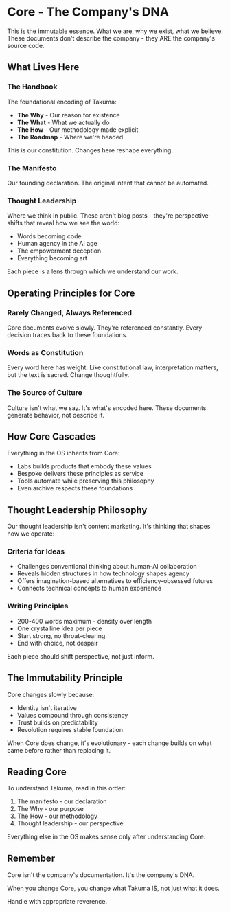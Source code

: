 # Core - The Company's DNA

This is the immutable essence. What we are, why we exist, what we believe. These documents don't describe the company - they ARE the company's source code.

## What Lives Here

### The Handbook
The foundational encoding of Takuma:
- **The Why** - Our reason for existence
- **The What** - What we actually do
- **The How** - Our methodology made explicit
- **The Roadmap** - Where we're headed

This is our constitution. Changes here reshape everything.

### The Manifesto
Our founding declaration. The original intent that cannot be automated.

### Thought Leadership
Where we think in public. These aren't blog posts - they're perspective shifts that reveal how we see the world:
- Words becoming code
- Human agency in the AI age
- The empowerment deception
- Everything becoming art

Each piece is a lens through which we understand our work.

## Operating Principles for Core

### Rarely Changed, Always Referenced
Core documents evolve slowly. They're referenced constantly. Every decision traces back to these foundations.

### Words as Constitution
Every word here has weight. Like constitutional law, interpretation matters, but the text is sacred. Change thoughtfully.

### The Source of Culture
Culture isn't what we say. It's what's encoded here. These documents generate behavior, not describe it.

## How Core Cascades

Everything in the OS inherits from Core:
- Labs builds products that embody these values
- Bespoke delivers these principles as service
- Tools automate while preserving this philosophy
- Even archive respects these foundations

## Thought Leadership Philosophy

Our thought leadership isn't content marketing. It's thinking that shapes how we operate:

### Criteria for Ideas
- Challenges conventional thinking about human-AI collaboration
- Reveals hidden structures in how technology shapes agency
- Offers imagination-based alternatives to efficiency-obsessed futures
- Connects technical concepts to human experience

### Writing Principles
- 200-400 words maximum - density over length
- One crystalline idea per piece
- Start strong, no throat-clearing
- End with choice, not despair

Each piece should shift perspective, not just inform.

## The Immutability Principle

Core changes slowly because:
- Identity isn't iterative
- Values compound through consistency
- Trust builds on predictability
- Revolution requires stable foundation

When Core does change, it's evolutionary - each change builds on what came before rather than replacing it.

## Reading Core

To understand Takuma, read in this order:
1. The manifesto - our declaration
2. The Why - our purpose
3. The How - our methodology
4. Thought leadership - our perspective

Everything else in the OS makes sense only after understanding Core.

## Remember

Core isn't the company's documentation. It's the company's DNA.

When you change Core, you change what Takuma IS, not just what it does.

Handle with appropriate reverence.